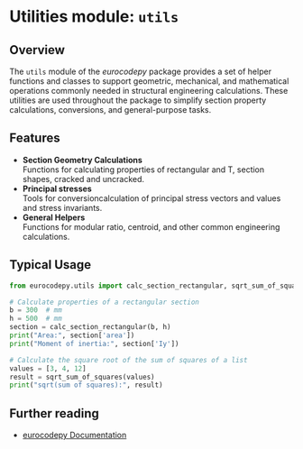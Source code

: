 # Utilities module: `utils`

## Overview

The `utils` module of the *eurocodepy* package provides a set of helper functions and classes to support geometric, mechanical, and mathematical operations commonly needed in structural engineering calculations. These utilities are used throughout the package to simplify section property calculations, conversions, and general-purpose tasks.

## Features

- **Section Geometry Calculations**  
  Functions for calculating properties of rectangular and T, section shapes, cracked and uncracked.
- **Principal stresses**  
  Tools for conversioncalculation of principal stress vectors and values and stress invariants.
- **General Helpers**  
  Functions for modular ratio, centroid, and other common engineering calculations.

## Typical Usage

```python
from eurocodepy.utils import calc_section_rectangular, sqrt_sum_of_squares

# Calculate properties of a rectangular section
b = 300  # mm
h = 500  # mm
section = calc_section_rectangular(b, h)
print("Area:", section['area'])
print("Moment of inertia:", section['Iy'])

# Calculate the square root of the sum of squares of a list
values = [3, 4, 12]
result = sqrt_sum_of_squares(values)
print("sqrt(sum of squares):", result)
```

## Further reading

- [eurocodepy Documentation](../index.md)
